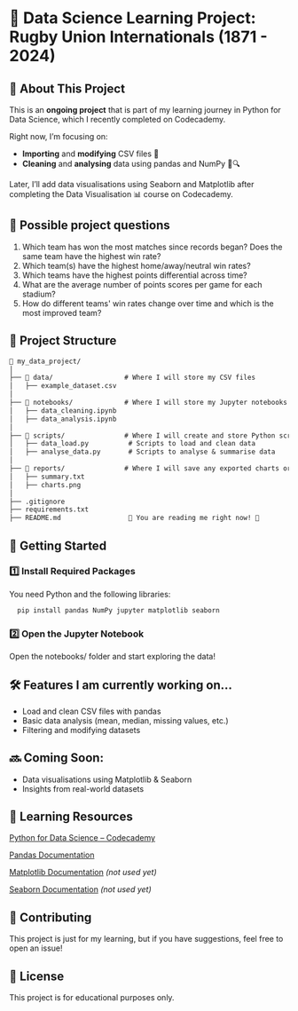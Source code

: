# 📝 Data Science Learning Project: Rugby Union Internationals (1871 - 2024)

## 📖 About This Project

This is an **ongoing project** that is part of my learning journey in Python for Data Science, which I recently completed on Codecademy.

Right now, I’m focusing on:

 - **Importing** and **modifying** CSV files 📂
 - **Cleaning** and **analysing** data using pandas and NumPy 🧼🔍

Later, I’ll add data visualisations using Seaborn and Matplotlib after completing the Data Visualisation 📊 course on Codecademy.

## 🎯 Possible project questions
1. Which team has won the most matches since records began? Does the same team have the highest win rate?
2. Which team(s) have the highest home/away/neutral win rates?
3. Which teams have the highest points differential across time?
4. What are the average number of points scores per game for each stadium?
5. How do different teams' win rates change over time and which is the most improved team?

## 📂 Project Structure

```markdown
📁 my_data_project/
│
├── 📁 data/                  # Where I will store my CSV files
│   ├── example_dataset.csv
│
├── 📁 notebooks/             # Where I will store my Jupyter notebooks for analysis
│   ├── data_cleaning.ipynb
│   ├── data_analysis.ipynb
│
├── 📁 scripts/               # Where I will create and store Python scripts for reusable functions
│   ├── data_load.py          # Scripts to load and clean data
│   ├── analyse_data.py       # Scripts to analyse & summarise data
│
├── 📁 reports/               # Where I will save any exported charts or summaries
│   ├── summary.txt
│   ├── charts.png
│
├── .gitignore                
├── requirements.txt          
├── README.md                 👋 You are reading me right now! 👋
```

## 🚀 Getting Started

### **1️⃣ Install Required Packages** 

You need Python and the following libraries:

```bash
  pip install pandas NumPy jupyter matplotlib seaborn
```
### **2️⃣ Open the Jupyter Notebook**

Open the notebooks/ folder and start exploring the data!

## 🛠 Features I am currently working on...

- Load and clean CSV files with pandas
- Basic data analysis (mean, median, missing values, etc.)
- Filtering and modifying datasets

## 🔜 Coming Soon:

- Data visualisations using Matplotlib & Seaborn
- Insights from real-world datasets

## 📌 Learning Resources

[Python for Data Science – Codecademy](https://www.codecademy.com/learn/getting-started-with-python-for-data-science)

[Pandas Documentation](https://pandas.pydata.org/docs/)

[Matplotlib Documentation](https://matplotlib.org/stable/index.html) _(not used yet)_

[Seaborn Documentation](https://matplotlib.org/stable/index.html) _(not used yet)_

## 🤝 Contributing

This project is just for my learning, but if you have suggestions, feel free to open an issue!

## 📜 License

This project is for educational purposes only.


